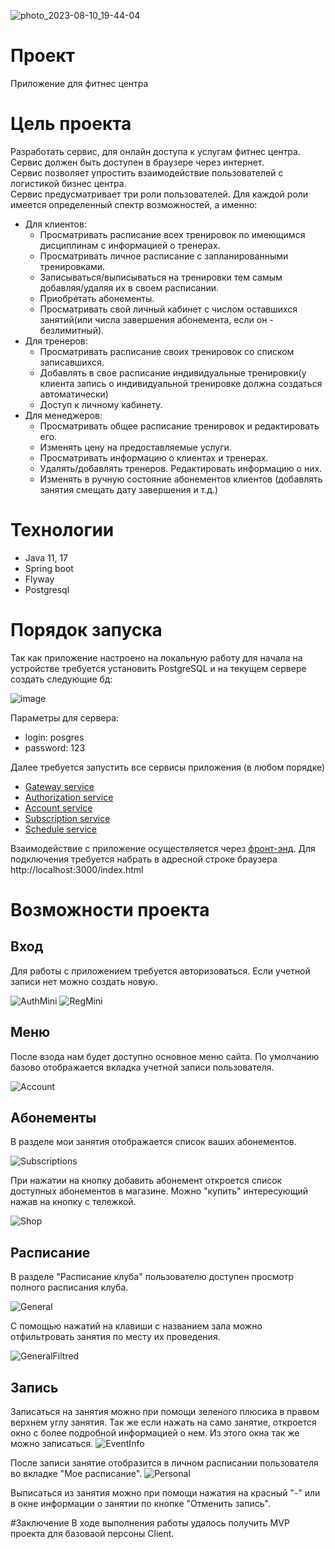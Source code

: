 ![photo_2023-08-10_19-44-04](https://github.com/Kiruxin16/accounts/assets/94542550/ed4f8d20-b2e4-4090-a3f7-d507cff74c90)

# Проект

Приложение для фитнес центра

# Цель проекта

Разработать сервис, для онлайн доступа к услугам фитнес центра.  
Сервис должен быть доступен в браузере через интернет.  
Сервис позволяет упростить взаимодействие пользователей с логистикой бизнес центра.  
Сервис предусматривает  три роли пользователей. Для каждой роли имеется определенный спектр возможностей, а именно:  
* Для клиентов:  
  - Просматривать расписание всех тренировок по имеющимся дисциплинам с информацией о тренерах.  
  - Просматривать личное расписание с запланированными тренировками.  
  - Записываться/выписываться на тренировки тем самым добавляя/удаляя их  в своем расписании.  
  - Приобретать абонементы.  
  - Просматривать свой личный кабинет с числом оставшихся занятий(или числа завершения абонемента, если он - безлимитный).  
* Для тренеров:  
  - Просматривать расписание своих тренировок со списком записавшихся.  
  - Добавлять в свое расписание индивидуальные тренировки(у клиента запись о индивидуальной тренировке должна создаться автоматически)  
  - Доступ к личному кабинету.  
* Для менеджеров:  
  - Просматривать общее расписание тренировок и редактировать его.  
  - Изменять цену на предоставляемые услуги.  
  - Просматривать информацию о клиентах и тренерах.  
  - Удалять/добавлять тренеров. Редактировать информацию о них.  
  - Изменять в ручную состояние абонементов клиентов (добавлять занятия смещать дату завершения и т.д.)

 # Технологии

- Java 11, 17
- Spring boot
- Flyway
- Postgresql

# Порядок запуска

Так как приложение настроено на локальную работу для начала на устройстве требуется установить PostgreSQL и на текущем сервере создать следующие бд:

![image](https://github.com/Kiruxin16/accounts/assets/94542550/132e2188-34c1-484f-a715-0ceae2dbc813)

Параметры для сервера:
- login: posgres
- password: 123

Далее требуется запустить все сервисы приложения (в любом порядке)
- [Gateway service](https://github.com/NikitaLubimov/GateWay)
- [Authorization service](https://github.com/NikitaLubimov/Auth-Service)
- [Account service](https://github.com/Kiruxin16/accounts)
- [Subscription service](https://github.com/DenisPugaev/Fitness-Services)
- [Schedule service](https://github.com/Kiruxin16/schedule)

Взаимодействие с приложение осуществляется через [фронт-энд](https://github.com/AlexanderNaide/FitnessClub). Для подключения требуется набрать в адресной строке браузера http://localhost:3000/index.html

# Возможности проекта

## Вход

Для работы с приложением требуется авторизоваться. Если учетной записи нет можно создать новую.

![AuthMini](https://github.com/Kiruxin16/accounts/assets/94542550/6285c75b-e1f4-415e-9d2e-d0a16ea467c8)
![RegMini](https://github.com/Kiruxin16/accounts/assets/94542550/821df4bb-ebf1-41b0-a4d2-982cd36f2549)


## Меню

После взода нам будет доступно основное меню сайта. По умолчанию базово отображается вкладка учетной записи пользователя.

![Account](https://github.com/Kiruxin16/accounts/assets/94542550/be95ae32-32b3-4747-a7b4-d50e28853bb1)

## Абонементы

В разделе мои занятия отображается список ваших абонементов.

![Subscriptions](https://github.com/Kiruxin16/accounts/assets/94542550/22df7edb-7cab-492a-b2d9-fd6e3476a9aa)

При нажатии на кнопку добавить абонемент откроется список доступных абонементов в магазине. Можно "купить" интересующий нажав на кнопку с тележкой.

![Shop](https://github.com/Kiruxin16/accounts/assets/94542550/af69490d-6d9b-4046-ab84-2290f11b013b)

## Расписание

В разделе "Расписание клуба" пользователю доступен просмотр полного расписания клуба.

![General](https://github.com/Kiruxin16/accounts/assets/94542550/bcf6b6a7-c0fd-48de-bdc1-4d5dbf801cf8)

С помощью нажатий на клавиши с названием зала можно отфильтровать занятия по месту их проведения.

![GeneralFiltred](https://github.com/Kiruxin16/accounts/assets/94542550/b2baac41-5f80-4efd-b47e-9480078a29cf)

## Запись 
Записаться на занятия можно при помощи зеленого плюсика в правом верхнем углу занятия. Так же если нажать на само занятие, откроется окно с более подробной информацией о нем. Из этого окна так же можно записаться.
![EventInfo](https://github.com/Kiruxin16/accounts/assets/94542550/5e5fde76-5b01-4bd4-a993-f8d964beb256)

После записи занятие отобразится в личном расписании пользователя во вкладке "Мое расписание".
![Personal](https://github.com/Kiruxin16/accounts/assets/94542550/c236c6fa-9e32-4f72-9e0a-c27d20577bde)

Выписаться из занятия можно при помощи нажатия на красный "-" или в окне информации о занятии по кнопке "Отменить запись".

#Заключение
В ходе выполнения работы удалось получить MVP проекта для базоваой персоны Client. 








